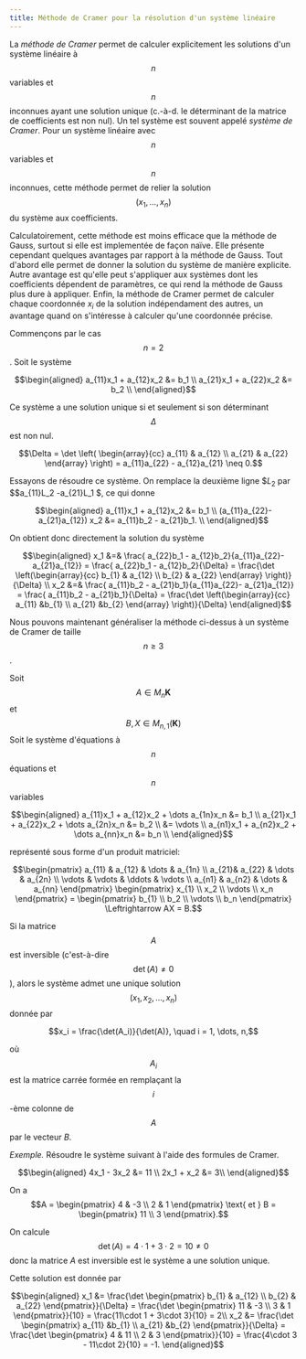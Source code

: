 ```yaml
---
title: Méthode de Cramer pour la résolution d'un système linéaire
---
```


 
 La *méthode de Cramer* permet de calculer explicitement les solutions d'un système linéaire à $$n$$ variables et $$n$$ inconnues ayant une solution unique (c.-à-d.  le déterminant de la matrice de coefficients est non nul). Un tel système est souvent appelé *système de Cramer*. Pour un système linéaire avec $$n$$ variables et $$n$$ inconnues, cette méthode permet de relier la solution $$(x_1, \dots, x_n)$$ du système aux coefficients.
 
 Calculatoirement, cette méthode est moins efficace que la méthode de Gauss, surtout si elle est implementée de façon naïve. Elle présente cependant quelques avantages par rapport à la méthode de Gauss. Tout d'abord elle permet de donner la solution du système de manière explicite. Autre avantage est qu'elle peut s'appliquer aux systèmes dont les coefficients dépendent de paramètres, ce qui rend la méthode de Gauss plus dure à appliquer. Enfin, la méthode de Cramer permet de calculer chaque coordonnée $x_i$ de la solution indépendament des autres, un avantage quand on s'intéresse à calculer qu'une coordonnée précise.
 
 Commençons par le cas $$n=2$$. Soit le système 
 
 $$\begin{aligned}
 a_{11}x_1 + a_{12}x_2 &= b_1 \\
 a_{21}x_1 + a_{22}x_2 &= b_2 \\
 \end{aligned}$$
 
 Ce système a une solution unique si et seulement si son déterminant $$\Delta$$ est non nul.
 
 $$\Delta = \det \left( \begin{array}{cc}
 a_{11} & a_{12} \\
a_{21} & a_{22}       \end{array} \right) = a_{11}a_{22} - a_{12}a_{21} \neq 0.$$

Essayons de résoudre ce système. On remplace la deuxième ligne $$L_2$ par $$a_{11}L_2 -a_{21}L_1 $, ce qui donne

$$\begin{aligned}
 a_{11}x_1 + a_{12}x_2 &= b_1 \\
 (a_{11}a_{22}- a_{21}a_{12}) x_2 &= a_{11}b_2 - a_{21}b_1. \\
 \end{aligned}$$
 
 On obtient donc directement la solution du système 
 
 $$\begin{aligned}
 x_1 &=& \frac{ a_{22}b_1 - a_{12}b_2}{a_{11}a_{22}- a_{21}a_{12}} = \frac{ a_{22}b_1 - a_{12}b_2}{\Delta} = \frac{\det \left(\begin{array}{cc}
 b_{1} & a_{12} \\
b_{2} & a_{22}       \end{array} \right)}{\Delta} \\
 x_2 &=& \frac{ a_{11}b_2 - a_{21}b_1}{a_{11}a_{22}- a_{21}a_{12}} = \frac{ a_{11}b_2 - a_{21}b_1}{\Delta} = \frac{\det \left(\begin{array}{cc}
 a_{11} &b_{1}   \\
 a_{21}  &b_{2}      \end{array} \right)}{\Delta}
 \end{aligned}$$
 
 Nous pouvons maintenant généraliser la méthode ci-dessus à un système de Cramer de taille $$n\ge 3$$.
 
Soit $$A\in M_n{\mathbf{K}}$$ et $$B, X \in M_{n,1}(\mathbf{K})$$
Soit le système d'équations à $$n$$ équations et $$n$$ variables 

$$\begin{aligned}
a_{11}x_1 + a_{12}x_2 + \dots a_{1n}x_n &= b_1 \\
a_{21}x_1 + a_{22}x_2 + \dots a_{2n}x_n &= b_2 \\
 &= \vdots \\
a_{n1}x_1 + a_{n2}x_2 + \dots a_{nn}x_n &= b_n \\
\end{aligned}$$

représenté sous forme d'un produit matriciel:

$$\begin{pmatrix}
 a_{11} & a_{12} & \dots & a_{1n}  \\
 a_{21}& a_{22} & \dots & a_{2n} \\
 \vdots & \vdots & \ddots & \vdots \\
 a_{n1} & a_{n2} &  \dots & a_{nn} 
 \end{pmatrix} \begin{pmatrix}
 x_{1}  \\
 x_2 \\
 \vdots  \\
 x_n \end{pmatrix}  = \begin{pmatrix}
 b_{1}  \\
 b_2 \\
 \vdots  \\
 b_n \end{pmatrix} \Leftrightarrow AX = B.$$

Si la matrice $$A$$ est inversible (c'est-à-dire $$\det(A) \neq 0$$), alors le système admet une unique solution $$(x_1, x_2, \dots, x_n)$$ donnée par

$$x_i = \frac{\det(A_i)}{\det(A)}, \quad i = 1, \dots, n,$$

où $$A_i$$ est la matrice carrée formée en remplaçant la $$i$$-ème colonne de $$A$$ par le vecteur $B$.

*Exemple.* Résoudre le système suivant à l'aide des formules de Cramer.

$$\begin{aligned}
 4x_1  - 3x_2 &= 11 \\
  2x_1  + x_2 &= 3\\
 \end{aligned}$$
 
 On a $$A = \begin{pmatrix}
 4 &  -3  \\
 2 & 1      \end{pmatrix} \text{ et } B = \begin{pmatrix}
 11  \\
 3  \end{pmatrix}.$$

On calcule $$\det(A) = 4\cdot 1 + 3\cdot 2 = 10 \neq 0$$ donc la matrice $A$ est inversible est le système a une solution unique. 

Cette solution est donnée par 

$$\begin{aligned}
 x_1 &=  \frac{\det \begin{pmatrix}
 b_{1} & a_{12} \\
b_{2} & a_{22} \end{pmatrix}}{\Delta} =  \frac{\det \begin{pmatrix}
 11 & -3 \\
3 & 1 \end{pmatrix}}{10}  = \frac{11\cdot 1 + 3\cdot 3}{10} = 2\\
 x_2 &=  \frac{\det \begin{pmatrix}
 a_{11} &b_{1}   \\
 a_{21}  &b_{2}  \end{pmatrix}}{\Delta} = \frac{\det \begin{pmatrix}
 4 & 11 \\
2 & 3  \end{pmatrix}}{10}  = \frac{4\cdot 3 - 11\cdot 2}{10} = -1.
 \end{aligned}$$
 



